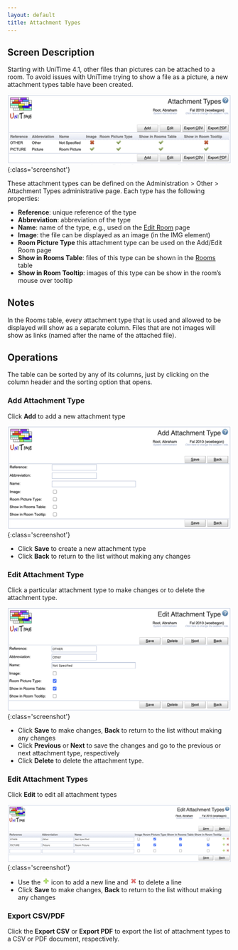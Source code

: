 ```yaml
---
layout: default
title: Attachment Types
---
```



## Screen Description

Starting with UniTime 4.1, other files than pictures can be attached to a room. To avoid issues with UniTime trying to show a file as a picture, a new attachment types table have been created.

![Attachment Types](images/attachment-types-1.png){:class='screenshot'}

These attachment types can be defined on the Administration > Other > Attachment Types administrative page. Each type has the following properties:

* **Reference**: unique reference of the type
* **Abbreviation**: abbreviation of the type
* **Name**: name of the type, e.g., used on the [Edit Room](edit-room) page
* **Image**: the file can be displayed as an image (in the IMG element)
* **Room Picture Type** this attachment type can be used on the Add/Edit Room page
* **Show in Rooms Table**: files of this type can be shown in the [Rooms](rooms) table
* **Show in Room Tooltip**: images of this type can be show in the room’s mouse over tooltip

## Notes

In the Rooms table, every attachment type that is used and allowed to be displayed will show as a separate column. Files that are not images will show as links (named after the name of the attached file).

## Operations

The table can be sorted by any of its columns, just by clicking on the column header and the sorting option that opens.

### Add Attachment Type
Click **Add** to add a new attachment type

![Attachment Types](images/attachment-types-2.png){:class='screenshot'}

* Click **Save** to create a new attachment type
* Click **Back** to return to the list without making any changes

### Edit Attachment Type
Click a particular attachment type to make changes or to delete the attachment type.

![Attachment Types](images/attachment-types-3.png){:class='screenshot'}

* Click **Save** to make changes, **Back** to return to the list without making any changes
* Click **Previous** or **Next** to save the changes and go to the previous or next attachment type, respectively
* Click **Delete** to delete the attachment type.

### Edit Attachment Types
Click **Edit** to edit all attachment types

![Attachment Types](images/attachment-types-4.png){:class='screenshot'}

* Use the ![Add](images/icon-add.png) icon to add a new line and ![Delete](images/icon-delete.png) to delete a line
* Click **Save** to make changes, **Back** to return to the list without making any changes

### Export CSV/PDF
Click the **Export CSV** or **Export PDF** to export the list of attachment types to a CSV or PDF document, respectively.

